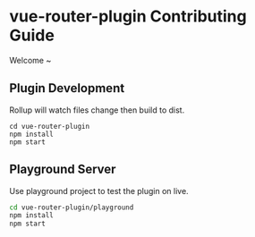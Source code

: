 # vue-router-plugin Contributing Guide

Welcome ~

## Plugin Development

Rollup will watch files change then build to dist.

```
cd vue-router-plugin
npm install
npm start
```

## Playground Server

Use playground project to test the plugin on live.

```sh
cd vue-router-plugin/playground
npm install
npm start
```